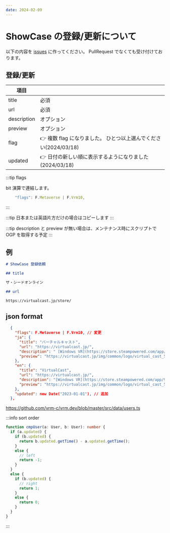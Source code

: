 ```yaml
---
date: 2024-02-09
---
```


# ShowCase の登録/更新について

以下の内容を [issues](https://github.com/vrm-c/vrm.dev/issues) に作ってください。
PullRequest でなくても受け付けております。

## 登録/更新

| 項目        |                                                                  |
| ----------- | ---------------------------------------------------------------- |
| title       | 必須                                                             |
| url         | 必須                                                             |
| description | オプション                                                       |
| preview     | オプション                                                       |
| flag        | 👉 複数 flag になりました。 ひとつ以上選んでください(2024/03/18) |
| updated     | 👉 日付の新しい順に表示するようになりました(2024/03/18)          |

:::tip flags

bit 演算で連結します。

```js
    "flags": F.Metaverse | F.Vrm10,
```

:::

:::tip 日本または英語片方だけの場合はコピーします
:::

:::tip description と preview が無い場合は、メンテナンス時にスクリプトで OGP を取得する予定
:::

## 例

```md
# ShowCase 登録依頼

## title

ザ・シードオンライン

## url

https://virtualcast.jp/store/
```

## json format

```json
  {
    "flags": F.Metaverse | F.Vrm10, // 変更
    "ja": {
      "title": "バーチャルキャスト",
      "url": "https://virtualcast.jp/",
      "description": " [Windows VR](https://store.steampowered.com/app/947890/VirtualCast/), [Oculus Quest](https://www.oculus.com/experiences/quest/4174249979259348/)",
      "preview": "https://virtualcast.jp/img/common/logo/virtual_cast_570_270_white.png"
    },
    "en": {
      "title": "VirtualCast",
      "url": "https://virtualcast.jp/",
      "description": "[Windows VR](https://store.steampowered.com/app/947890/VirtualCast/), [Oculus Quest](https://www.oculus.com/experiences/quest/4174249979259348/)",
      "preview": "https://virtualcast.jp/img/common/logo/virtual_cast_570_270_white.png"
    },
    "updated": new Date("2023-01-01"), // 追加
  },
```

https://github.com/vrm-c/vrm.dev/blob/master/src/data/users.ts

:::info sort order

```ts
function cmpUser(a: User, b: User): number {
  if (a.updated) {
    if (b.updated) {
      return b.updated.getTime() - a.updated.getTime();
    }
    else {
      // left
      return -1;
    }
  }
  else {
    if (b.updated) {
      // right
      return 1;
    }
    else {
      return 0;
    }
  }
}
```

:::

